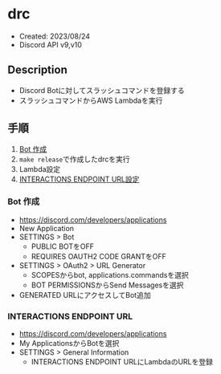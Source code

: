 # drc

- Created: 2023/08/24
- Discord API v9,v10

## Description

- Discord Botに対してスラッシュコマンドを登録する
- スラッシュコマンドからAWS Lambdaを実行

## 手順

1. [Bot 作成](#bot-作成)
2. `make release`で作成したdrcを実行
3. Lambda設定
4. [INTERACTIONS ENDPOINT URL設定](#interactions-endpoint-url)

### Bot 作成

- <https://discord.com/developers/applications>
- New Application
- SETTINGS > Bot
    - PUBLIC BOTをOFF
    - REQUIRES OAUTH2 CODE GRANTをOFF
- SETTINGS > OAuth2 > URL Generator
    - SCOPESからbot, applications.commandsを選択
    - BOT PERMISSIONSからSend Messagesを選択
- GENERATED URLにアクセスしてBot追加

### INTERACTIONS ENDPOINT URL

- <https://discord.com/developers/applications>
- My ApplicationsからBotを選択
- SETTINGS > General Information
    - INTERACTIONS ENDPOINT URLにLambdaのURLを登録
